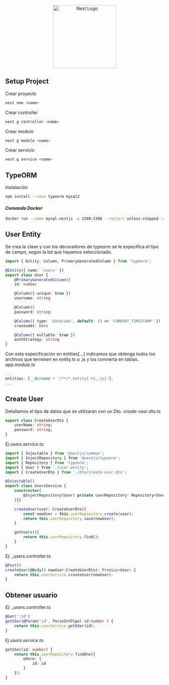 <p align="center">
  <a href="http://nestjs.com/" target="blank"><img src="https://nestjs.com/img/logo-small.svg" width="200" alt="Nest Logo" /></a>
</p>

## Setup Project
Crear proyecto
```bash
nest new <name>
```
>

Crear controller
```bash
nest g controller <name>
```
>

Crear modulo
```bash
nest g module <name>
```
>

Crear servicio
```bash
nest g service <name>
```

## TypeORM
Instalación
```bash
npm install --save typeorm mysql2
```

#### _Comando Docker_
```bash
docker run --name mysql-nestjs -p 3380:3306 --restart unless-stopped -e "MYSQL_ROOT_PASSWORD=faztpassword" -e "MYSQL_DATABASE=nestdb" -d mysql
```

## User Entity
Se crea la clase y con los decoradores de typeorm se le especifica el tipo de campo, según la bd que hayamos seleccionado.

```ts
import { Entity, Column, PrimaryGeneratedColumn } from 'typeorm';

@Entity({ name: 'users' })
export class User {
    @PrimaryGeneratedColumn()
    id: number

    @Column({ unique: true })
    username: string

    @Column()
    password: string

    @Column({ type: 'datetime', default: () => 'CURRENT_TIMESTAMP' })
    createdAt: Date

    @Column({ nullable: true })
    authStrategy: string
}
```
Con esta especificación en entities[...] indicamos que obtenga todos los archivos que terminen en entity.ts o .js y los convierta en tablas.
_app.module.ts_
```ts
...
entities: [__dirname + '/**/*.entity{.ts,.js}'],
...
```


## Create User
Detallamos el tipo de datos que se utilizaran con un Dto.
_create-user.dto.ts_
```ts
export class CreateUserDto {
    userName: string;
    password: string;
}
```

*Ej* _users.service.ts_:
```ts
import { Injectable } from '@nestjs/common';
import { InjectRepository } from '@nestjs/typeorm';
import { Repository } from 'typeorm';
import { User } from './user.entity';
import { CreateUserDto } from './dto/create-user.dto';

@Injectable()
export class UsersService {
    constructor(
        @InjectRepository(User) private userRepository: Repository<User>
    ){}

    createUser(user: CreateUserDto){
        const newUser = this.userRepository.create(user);
        return this.userRepository.save(newUser);
    }

    getUsers(){
        return this.userRepository.find();        
    }
}
```
*Ej*: _users.controller.ts
```ts
@Post()
createUser(@Body() newUser:CreateUserDto): Promise<User> {
    return this.userService.createUser(newUser);
}
```

## Obtener usuario
*Ej*: _users.controller.ts
```ts
@Get(':id')
getUSer(@Param('id', ParseIntPipe) id:number ) {
    return this.userService.getUSer(id);
}
```

*Ej* _users.service.ts_:
```ts
getUSer(id: number) {
    return this.userRepository.findOne({
        where: {
            id: id
        }
    });
}
```
